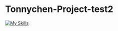 # Tonnychen-Project-test2
[![My Skills](https://skillicons.dev/icons?i=github,git,apple,androidstudio,powershell,windows,linux,ubuntu,arch,vscode,visualstudio,pycharm,c,cpp,cs,py,html,ps,pr,ae,vim,qt,notion,cloudflare,gmail,gcp,twitter,instagram,discord,rocket)](https://skillicons.dev)
